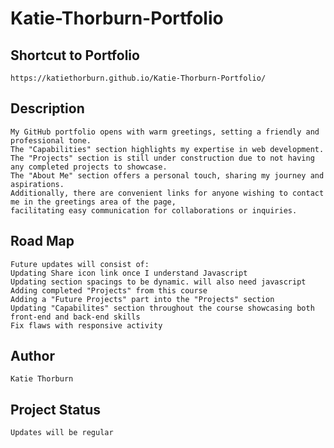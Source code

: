 # Katie-Thorburn-Portfolio

## Shortcut to Portfolio
    https://katiethorburn.github.io/Katie-Thorburn-Portfolio/

## Description
    My GitHub portfolio opens with warm greetings, setting a friendly and professional tone. 
    The "Capabilities" section highlights my expertise in web development. 
    The "Projects" section is still under construction due to not having any completed projects to showcase. 
    The "About Me" section offers a personal touch, sharing my journey and aspirations. 
    Additionally, there are convenient links for anyone wishing to contact me in the greetings area of the page, 
    facilitating easy communication for collaborations or inquiries.

## Road Map
    Future updates will consist of:
    Updating Share icon link once I understand Javascript
    Updating section spacings to be dynamic. will also need javascript
    Adding completed "Projects" from this course
    Adding a "Future Projects" part into the "Projects" section 
    Updating "Capabilites" section throughout the course showcasing both front-end and back-end skills
    Fix flaws with responsive activity

## Author
    Katie Thorburn

## Project Status
    Updates will be regular
